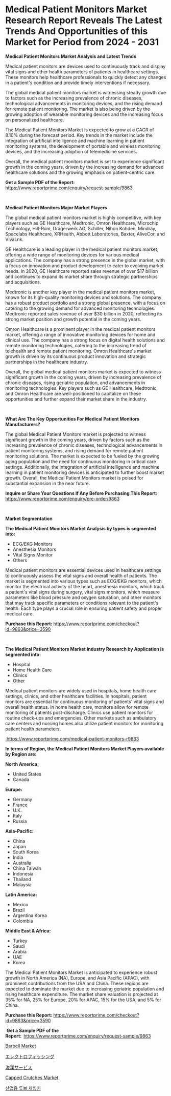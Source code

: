 <p><h1>Medical Patient Monitors Market Research Report Reveals The Latest Trends And Opportunities of this Market for Period from 2024 - 2031</h1></p><p><strong>Medical Patient Monitors Market Analysis and Latest Trends</strong></p>
<p><p>Medical patient monitors are devices used to continuously track and display vital signs and other health parameters of patients in healthcare settings. These monitors help healthcare professionals to quickly detect any changes in a patient's condition and provide timely interventions if necessary.</p><p>The global medical patient monitors market is witnessing steady growth due to factors such as the increasing prevalence of chronic diseases, technological advancements in monitoring devices, and the rising demand for remote patient monitoring. The market is also being driven by the growing adoption of wearable monitoring devices and the increasing focus on personalized healthcare.</p><p>The Medical Patient Monitors Market is expected to grow at a CAGR of 8.10% during the forecast period. Key trends in the market include the integration of artificial intelligence and machine learning in patient monitoring systems, the development of portable and wireless monitoring devices, and the increasing adoption of telemedicine services.</p><p>Overall, the medical patient monitors market is set to experience significant growth in the coming years, driven by the increasing demand for advanced healthcare solutions and the growing emphasis on patient-centric care.</p></p>
<p><strong>Get a Sample PDF of the Report:&nbsp;</strong> <a href="https://www.reportprime.com/enquiry/request-sample/9863">https://www.reportprime.com/enquiry/request-sample/9863</a></p>
<p>&nbsp;</p>
<p><strong>Medical Patient Monitors Major Market Players</strong></p>
<p><p>The global medical patient monitors market is highly competitive, with key players such as GE Healthcare, Medtronic, Omron Healthcare, Microchip Technology, Hill-Rom, Dragerwerk AG, Schiller, Nihon Kohden, Mindray, Spacelabs Healthcare, XRHealth, Abbott Laboratories, Baxter, AliveCor, and VivaLnk.</p><p>GE Healthcare is a leading player in the medical patient monitors market, offering a wide range of monitoring devices for various medical applications. The company has a strong presence in the global market, with a focus on innovation and product development to cater to evolving market needs. In 2020, GE Healthcare reported sales revenue of over $17 billion and continues to expand its market share through strategic partnerships and acquisitions.</p><p>Medtronic is another key player in the medical patient monitors market, known for its high-quality monitoring devices and solutions. The company has a robust product portfolio and a strong global presence, with a focus on catering to the growing demand for advanced monitoring technologies. Medtronic reported sales revenue of over $30 billion in 2020, reflecting its strong market position and growth potential in the coming years.</p><p>Omron Healthcare is a prominent player in the medical patient monitors market, offering a range of innovative monitoring devices for home and clinical use. The company has a strong focus on digital health solutions and remote monitoring technologies, catering to the increasing trend of telehealth and remote patient monitoring. Omron Healthcare's market growth is driven by its continuous product innovation and strategic partnerships in the healthcare industry.</p><p>Overall, the global medical patient monitors market is expected to witness significant growth in the coming years, driven by increasing prevalence of chronic diseases, rising geriatric population, and advancements in monitoring technologies. Key players such as GE Healthcare, Medtronic, and Omron Healthcare are well-positioned to capitalize on these opportunities and further expand their market share in the industry.</p></p>
<p>&nbsp;</p>
<p><strong>What Are The Key Opportunities For Medical Patient Monitors Manufacturers?</strong></p>
<p><p>The global Medical Patient Monitors market is projected to witness significant growth in the coming years, driven by factors such as the increasing prevalence of chronic diseases, technological advancements in patient monitoring systems, and rising demand for remote patient monitoring solutions. The market is expected to be fueled by the growing aging population and the need for continuous monitoring in critical care settings. Additionally, the integration of artificial intelligence and machine learning in patient monitoring devices is anticipated to further boost market growth. Overall, the Medical Patient Monitors market is poised for substantial expansion in the near future.</p></p>
<p><strong>Inquire or Share Your Questions If Any Before Purchasing This Report:</strong> <a href="https://www.reportprime.com/enquiry/pre-order/9863">https://www.reportprime.com/enquiry/pre-order/9863</a></p>
<p>&nbsp;</p>
<p><strong>Market Segmentation</strong></p>
<p><strong>The Medical Patient Monitors Market Analysis by types is segmented into:</strong></p>
<p><ul><li>ECG/EKG Monitors</li><li>Anesthesia Monitors</li><li>Vital Signs Monitor</li><li>Others</li></ul></p>
<p><p>Medical patient monitors are essential devices used in healthcare settings to continuously assess the vital signs and overall health of patients. The market is segmented into various types such as ECG/EKG monitors, which monitor the electrical activity of the heart, anesthesia monitors, which track a patient's vital signs during surgery, vital signs monitors, which measure parameters like blood pressure and oxygen saturation, and other monitors that may track specific parameters or conditions relevant to the patient's health. Each type plays a crucial role in ensuring patient safety and proper medical care.</p></p>
<p><strong>Purchase this Report:&nbsp;</strong><a href="https://www.reportprime.com/checkout?id=9863&price=3590">https://www.reportprime.com/checkout?id=9863&price=3590</a></p>
<p>&nbsp;</p>
<p><strong>The Medical Patient Monitors Market Industry Research by Application is segmented into:</strong></p>
<p><ul><li>Hospital</li><li>Home Health Care</li><li>Clinics</li><li>Other</li></ul></p>
<p><p>Medical patient monitors are widely used in hospitals, home health care settings, clinics, and other healthcare facilities. In hospitals, patient monitors are essential for continuous monitoring of patients' vital signs and overall health status. In home health care, monitors allow for remote monitoring of patients post-discharge. Clinics use patient monitors for routine check-ups and emergencies. Other markets such as ambulatory care centers and nursing homes also utilize patient monitors for monitoring patient health parameters.</p></p>
<p><a href="https://www.reportprime.com/medical-patient-monitors-r9863">&nbsp;https://www.reportprime.com/medical-patient-monitors-r9863</a></p>
<p><strong>In terms of Region, the Medical Patient Monitors Market Players available by Region are:</strong></p>
<p>
    <p> <strong> North America: </strong>
        <ul>
            <li>United States</li>
            <li>Canada</li>
        </ul>
        </p> 
    <p> <strong> Europe: </strong>
        <ul>
            <li>Germany</li>
            <li>France</li>
            <li>U.K.</li>
            <li>Italy</li>
            <li>Russia</li>
        </ul>
        </p> 
    <p> <strong> Asia-Pacific: </strong>
        <ul>
            <li>China</li>
            <li>Japan</li>
            <li>South Korea</li>
            <li>India</li>
            <li>Australia</li>
            <li>China Taiwan</li>
            <li>Indonesia</li>
            <li>Thailand</li>
            <li>Malaysia</li>
        </ul>
        </p> 
    <p> <strong> Latin America: </strong>
        <ul>
            <li>Mexico</li>
            <li>Brazil</li>
            <li>Argentina Korea</li>
            <li>Colombia</li>
        </ul>
        </p> 
    <p> <strong> Middle East & Africa: </strong>
        <ul>
            <li>Turkey</li>
            <li>Saudi</li>
            <li>Arabia</li>
            <li>UAE</li>
            <li>Korea</li>
        </ul>
    </p>
    </p>
<p><p>The Medical Patient Monitors Market is anticipated to experience robust growth in North America (NA), Europe, and Asia Pacific (APAC), with prominent contributions from the USA and China. These regions are expected to dominate the market due to increasing geriatric population and rising healthcare expenditure. The market share valuation is projected at 35% for NA, 25% for Europe, 20% for APAC, 15% for the USA, and 5% for China.</p></p>
<p><strong>Purchase this Report: </strong><a href="https://www.reportprime.com/checkout?id=9863&price=3590">https://www.reportprime.com/checkout?id=9863&price=3590</a></p>
<p>&nbsp;<strong>Get a Sample PDF of the Report:&nbsp;&nbsp;</strong><a href="https://www.reportprime.com/enquiry/request-sample/9863">https://www.reportprime.com/enquiry/request-sample/9863</a></p>
<p><strong></strong></p>
<p><p><a href="https://issuu.com/reportprime-2/docs/barbell-market-size-2030.pptx">Barbell Market</a></p><p><a href="https://github.com/leigh4852023/Market-Research-Report-List-1/blob/main/644057178992.md">エレクトロフィッシング</a></p><p><a href="https://github.com/alyle7648/Market-Research-Report-List-1/blob/main/517734578991.md">浚渫サービス</a></p><p><a href="https://github.com/ruddyyedelwadw/Market-Research-Report-List-2/blob/main/capped-crutches-market.md">Capped Crutches Market</a></p><p><a href="https://medium.com/@achimcoteanu1/%EC%82%B0%EC%97%85%EC%9A%A9-%ED%8A%9C%EB%B8%8C-%EC%95%84%EC%9D%B4%EC%8A%A4-%EB%A8%B8%EC%8B%A0-%EC%8B%9C%EC%9E%A5-%EB%B3%B4%EA%B3%A0%EC%84%9C%EB%8A%94-%EC%9D%B4-%EC%8B%9C%EC%9E%A5%EC%9D%98-%EC%B5%9C%EC%8B%A0-%ED%8A%B8%EB%A0%8C%EB%93%9C%EC%99%80-%EC%84%B1%EC%9E%A5-%EA%B8%B0%ED%9A%8C%EB%A5%BC-%EC%95%8C%EB%A0%A4%EC%A4%8D%EB%8B%88%EB%8B%A4-9e081b855315">산업용 튜브 제빙기</a></p></p>